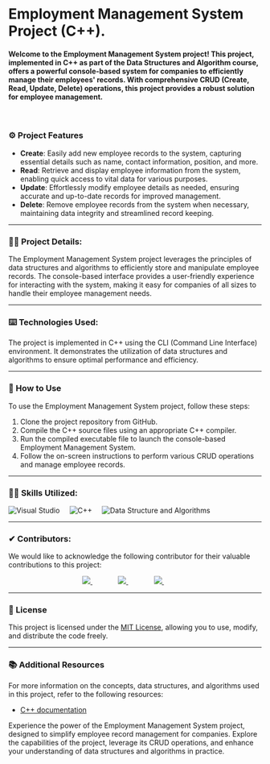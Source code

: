 
# Employment Management System Project (C++).

#### Welcome to the Employment Management System project! This project, implemented in C++ as part of the Data Structures and Algorithm course, offers a powerful console-based system for companies to efficiently manage their employees' records. With comprehensive CRUD (Create, Read, Update, Delete) operations, this project provides a robust solution for employee management.

<br />

### ⚙️ Project Features

- **Create**: Easily add new employee records to the system, capturing essential details such as name, contact information, position, and more.
- **Read**: Retrieve and display employee information from the system, enabling quick access to vital data for various purposes.
- **Update**: Effortlessly modify employee details as needed, ensuring accurate and up-to-date records for improved management.
- **Delete**: Remove employee records from the system when necessary, maintaining data integrity and streamlined record keeping.

---

### 🕵️‍♂️ Project Details:

The Employment Management System project leverages the principles of data structures and algorithms to efficiently store and manipulate employee records. The console-based interface provides a user-friendly experience for interacting with the system, making it easy for companies of all sizes to handle their employee management needs.

---

### ⌨️ Technologies Used:

The project is implemented in C++ using the CLI (Command Line Interface) environment. It demonstrates the utilization of data structures and algorithms to ensure optimal performance and efficiency.

---

### 📖 How to Use

To use the Employment Management System project, follow these steps:

1. Clone the project repository from GitHub.
2. Compile the C++ source files using an appropriate C++ compiler.
3. Run the compiled executable file to launch the console-based Employment Management System.
4. Follow the on-screen instructions to perform various CRUD operations and manage employee records.

---

### 🤹‍♂️ Skills Utilized:

![Visual Studio](https://img.shields.io/badge/-Visual%20Studio-00CCBB?style=for-the-badge&logo=visual-studio)&nbsp;&nbsp;&nbsp;&nbsp;
![C++](https://img.shields.io/badge/-C++-999999?logo=C%2B%2B&style=for-the-badge&logoColor=white)&nbsp;&nbsp;&nbsp;&nbsp;
![Data Structure and Algorithms](https://img.shields.io/badge/-Data%20Structures%20and%20Algorithms-14A0C4?&style=for-the-badge&logoColor=white)&nbsp;

---

### ✔ Contributors:

We would like to acknowledge the following contributor for their valuable contributions to this project:

<p align="center">
  <a href="https://github.com/faraasat">
    <img src="https://img.shields.io/badge/GitHub-Farasat%20Ali-181727?style=for-the-badge&logo=github"/>
  </a>&nbsp&nbsp&nbsp&nbsp&nbsp&nbsp&nbsp&nbsp&nbsp&nbsp&nbsp&nbsp
  <a href="https://github.com/faraasat">
    <img src="https://img.shields.io/badge/GitHub-Babar%20Ali-181727?style=for-the-badge&logo=github"/>
  </a>&nbsp&nbsp&nbsp&nbsp&nbsp&nbsp&nbsp&nbsp&nbsp&nbsp&nbsp&nbsp
  <a href="https://github.com/faraasat">
    <img src="https://img.shields.io/badge/GitHub-Shafai%20Tahir-181727?style=for-the-badge&logo=github"/>
  </a>&nbsp&nbsp&nbsp&nbsp&nbsp&nbsp&nbsp&nbsp&nbsp&nbsp&nbsp&nbsp
</p>

---

### 📄 License

This project is licensed under the [MIT License](https://chat.openai.com/LICENSE), allowing you to use, modify, and distribute the code freely.

---

### 📚 Additional Resources

For more information on the concepts, data structures, and algorithms used in this project, refer to the following resources:

- [C++ documentation](https://www.cplusplus.com/doc/)

Experience the power of the Employment Management System project, designed to simplify employee record management for companies. Explore the capabilities of the project, leverage its CRUD operations, and enhance your understanding of data structures and algorithms in practice.

